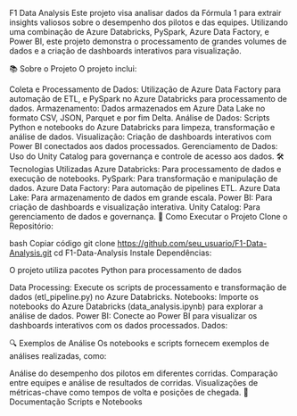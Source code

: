 F1 Data Analysis
Este projeto visa analisar dados da Fórmula 1 para extrair insights valiosos sobre o desempenho dos pilotos e das equipes. Utilizando uma combinação de Azure Databricks, PySpark, Azure Data Factory, e Power BI, este projeto demonstra o processamento de grandes volumes de dados e a criação de dashboards interativos para visualização.

📚 Sobre o Projeto
O projeto inclui:

Coleta e Processamento de Dados: Utilização de Azure Data Factory para automação de ETL, e PySpark no Azure Databricks para processamento de dados.
Armazenamento: Dados armazenados em Azure Data Lake no formato CSV, JSON, Parquet e por fim Delta.
Análise de Dados: Scripts Python e notebooks do Azure Databricks para limpeza, transformação e análise de dados.
Visualização: Criação de dashboards interativos com Power BI conectados aos dados processados.
Gerenciamento de Dados: Uso do Unity Catalog para governança e controle de acesso aos dados.
🛠 Tecnologias Utilizadas
Azure Databricks: Para processamento de dados e execução de notebooks.
PySpark: Para transformação e manipulação de dados.
Azure Data Factory: Para automação de pipelines ETL.
Azure Data Lake: Para armazenamento de dados em grande escala.
Power BI: Para criação de dashboards e visualização interativa.
Unity Catalog: Para gerenciamento de dados e governança.
🚀 Como Executar o Projeto
Clone o Repositório:

bash
Copiar código
git clone https://github.com/seu_usuario/F1-Data-Analysis.git
cd F1-Data-Analysis
Instale Dependências:

O projeto utiliza pacotes Python para processamento de dados


Data Processing: Execute os scripts de processamento e transformação de dados (etl_pipeline.py) no Azure Databricks.
Notebooks: Importe os notebooks do Azure Databricks (data_analysis.ipynb) para explorar a análise de dados.
Power BI: Conecte ao Power BI para visualizar os dashboards interativos com os dados processados.
Dados:

🔍 Exemplos de Análise
Os notebooks e scripts fornecem exemplos de análises realizadas, como:

Análise do desempenho dos pilotos em diferentes corridas.
Comparação entre equipes e análise de resultados de corridas.
Visualizações de métricas-chave como tempos de volta e posições de chegada.
📄 Documentação
Scripts e Notebooks
